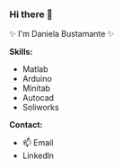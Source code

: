 ### Hi there 👋

✨ I'm Daniela Bustamante ✨

**Skills:**

- Matlab
- Arduino
- Minitab
- Autocad
- Soliworks

**Contact:**
- 📫 Email
- Linkedln 
